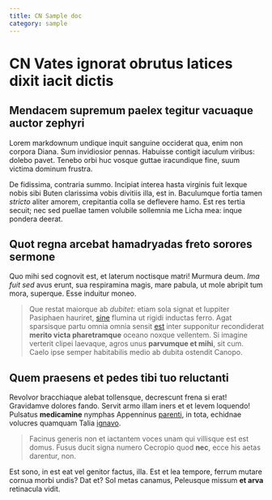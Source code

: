 ```yaml
---
title: CN Sample doc
category: sample
---
```


# CN Vates ignorat obrutus latices dixit iacit dictis

## Mendacem supremum paelex tegitur vacuaque auctor zephyri

Lorem markdownum undique inquit sanguine occiderat qua, enim non corpora Diana.
Sum invidiosior pennas. Habuisse contigit iaculum viribus: dolebo pavet. Tenebo
orbi huc vosque guttae iracundique fine, suum victima dominum frustra.

De fidissima, contraria summo. Incipiat interea hasta virginis fuit lexque nobis
sibi Buten clarissima vobis divitiis illa, est in. Baculumque fortia tamen
*stricto* aliter amorem, crepitantia colla se deflevere hamo. Est res tertia
secuit; nec sed puellae tamen volubile sollemnia me Licha mea: inque pondera
deerat.

## Quot regna arcebat hamadryadas freto sorores sermone

Quo mihi sed cognovit est, et laterum noctisque matri! Murmura deum. *Ima fuit
sed* avus erunt, sua respiramina magis, mare pabula, ut mole abripit tum mora,
superque. Esse induitur moneo.

> Que restat maiorque ab *dubitet*: etiam sola signat et Iuppiter Pasiphaen
> hauriret, [sine](http://det.io/) flumina ut rigidi inductas ferro. Agat
> sparsisque partu omnia omnia sensit [est](http://insilit-tecta.com/) inter
> supponitur recondiderat **merito victa pharetramque** oceano noxque vellentem.
> Si imagine verterit clipei laevaque, agros unus **parvumque et mihi**, sit
> cum. Caelo ipse semper habitabilis medio ab dubita ostendit Canopo.

## Quem praesens et pedes tibi tuo reluctanti

Revolvor bracchiaque alebat tollensque, decrescunt frena si erat! Gravidamve
dolores fando. Servit armo illam iners et et levem loquendo! Pulsatus
**medicamine** nymphas Appenninus [parenti](http://veloxque.com/credas.aspx), in
tota, echidnae volucres quamquam Talia
[ignavo](http://subigebant-carpentem.io/parensiunctura.aspx).

> Facinus generis non et iactantem voces unam qui villisque est est domus. Fusus
> ducit signa numero Cecropio quod **nec**, ecce his aetas darentur, non.

Est sono, in est eat vel genitor factus, illa. Est et lea tempore, ferrum mutare
cornua morbi undis? Dat et? Sol metas canamus, Peleusque missum **et arva**
retinacula vidit.